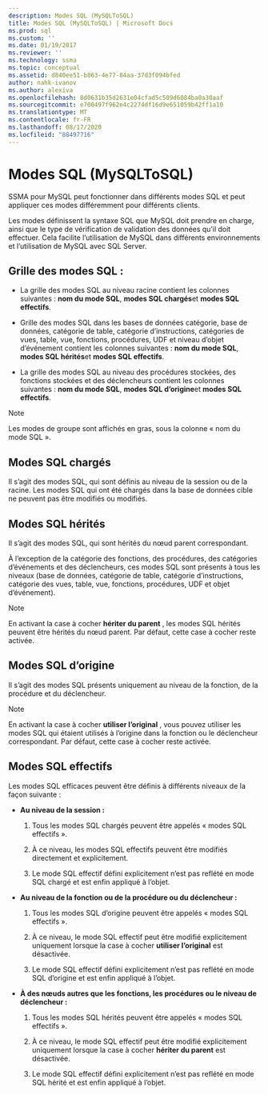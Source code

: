 ```yaml
---
description: Modes SQL (MySQLToSQL)
title: Modes SQL (MySQLToSQL) | Microsoft Docs
ms.prod: sql
ms.custom: ''
ms.date: 01/19/2017
ms.reviewer: ''
ms.technology: ssma
ms.topic: conceptual
ms.assetid: d840ee51-b863-4e77-84aa-37d3f094bfed
author: nahk-ivanov
ms.author: alexiva
ms.openlocfilehash: 8d0631b35d2631e04cfad5c509d6084ba0a30aaf
ms.sourcegitcommit: e700497f962e4c2274df16d9e651059b42ff1a10
ms.translationtype: MT
ms.contentlocale: fr-FR
ms.lasthandoff: 08/17/2020
ms.locfileid: "88497716"
---
```

# <a name="sql-modes-mysqltosql"></a>Modes SQL (MySQLToSQL)
SSMA pour MySQL peut fonctionner dans différents modes SQL et peut appliquer ces modes différemment pour différents clients.  
  
Les modes définissent la syntaxe SQL que MySQL doit prendre en charge, ainsi que le type de vérification de validation des données qu’il doit effectuer. Cela facilite l’utilisation de MySQL dans différents environnements et l’utilisation de MySQL avec SQL Server.  
  
## <a name="sql-modes-grid"></a>Grille des modes SQL :  
  
-   La grille des modes SQL au niveau racine contient les colonnes suivantes : **nom du mode SQL**, **modes SQL chargés**et **modes SQL effectifs**.  
  
-   Grille des modes SQL dans les bases de données catégorie, base de données, catégorie de table, catégorie d’instructions, catégories de vues, table, vue, fonctions, procédures, UDF et niveau d’objet d’événement contient les colonnes suivantes : **nom du mode SQL**, **modes SQL hérités**et **modes SQL effectifs**.  
  
-   La grille des modes SQL au niveau des procédures stockées, des fonctions stockées et des déclencheurs contient les colonnes suivantes : **nom du mode SQL**,  **modes SQL d’origine**et **modes SQL effectifs**.  
  
> [!NOTE]  
> Les modes de groupe sont affichés en gras, sous la colonne « nom du mode SQL ».  
  
## <a name="loaded-sql-modes"></a>Modes SQL chargés  
Il s’agit des modes SQL, qui sont définis au niveau de la session ou de la racine. Les modes SQL qui ont été chargés dans la base de données cible ne peuvent pas être modifiés ou modifiés.  
  
## <a name="inherited-sql-modes"></a>Modes SQL hérités  
Il s’agit des modes SQL, qui sont hérités du nœud parent correspondant.  
  
À l’exception de la catégorie des fonctions, des procédures, des catégories d’événements et des déclencheurs, ces modes SQL sont présents à tous les niveaux (base de données, catégorie de table, catégorie d’instructions, catégorie des vues, table, vue, fonctions, procédures, UDF et objet d’événement).  
  
> [!NOTE]  
> En activant la case à cocher **hériter du parent** , les modes SQL hérités peuvent être hérités du nœud parent. Par défaut, cette case à cocher reste activée.  
  
## <a name="original-sql-modes"></a>Modes SQL d’origine  
Il s’agit des modes SQL présents uniquement au niveau de la fonction, de la procédure et du déclencheur.  
  
> [!NOTE]  
> En activant la case à cocher **utiliser l’original** , vous pouvez utiliser les modes SQL qui étaient utilisés à l’origine dans la fonction ou le déclencheur correspondant. Par défaut, cette case à cocher reste activée.  
  
## <a name="effective-sql-modes"></a>Modes SQL effectifs  
Les modes SQL efficaces peuvent être définis à différents niveaux de la façon suivante :  
  
-   **Au niveau de la session :**  
  
    1.  Tous les modes SQL chargés peuvent être appelés « modes SQL effectifs ».  
  
    2.  À ce niveau, les modes SQL effectifs peuvent être modifiés directement et explicitement.  
  
    3.  Le mode SQL effectif défini explicitement n’est pas reflété en mode SQL chargé et est enfin appliqué à l’objet.  
  
-   **Au niveau de la fonction ou de la procédure ou du déclencheur :**  
  
    1.  Tous les modes SQL d’origine peuvent être appelés « modes SQL effectifs ».  
  
    2.  À ce niveau, le mode SQL effectif peut être modifié explicitement uniquement lorsque la case à cocher **utiliser l’original** est désactivée.  
  
    3.  Le mode SQL effectif défini explicitement n’est pas reflété en mode SQL d’origine et est enfin appliqué à l’objet.  
  
-   **À des nœuds autres que les fonctions, les procédures ou le niveau de déclencheur :**  
  
    1.  Tous les modes SQL hérités peuvent être appelés « modes SQL effectifs ».  
  
    2.  À ce niveau, le mode SQL effectif peut être modifié explicitement uniquement lorsque la case à cocher **hériter du parent** est désactivée.  
  
    3.  Le mode SQL effectif défini explicitement n’est pas reflété en mode SQL hérité et est enfin appliqué à l’objet.  
  
